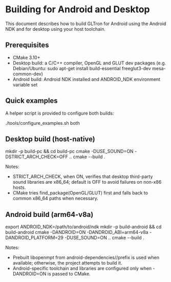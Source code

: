 Building for Android and Desktop
================================

This document describes how to build GLTron for Android using the Android NDK and for desktop using your host toolchain.

Prerequisites
-------------
- CMake 3.10+
- Desktop build: a C/C++ compiler, OpenGL and GLUT dev packages (e.g. Debian/Ubuntu: sudo apt-get install build-essential freeglut3-dev mesa-common-dev)
- Android build: Android NDK installed and ANDROID_NDK environment variable set

Quick examples
--------------
A helper script is provided to configure both builds:

  ./tools/configure_examples.sh both

Desktop build (host-native)
---------------------------
  mkdir -p build-pc && cd build-pc
  cmake -DUSE_SOUND=ON -DSTRICT_ARCH_CHECK=OFF ..
  cmake --build .

Notes:
- STRICT_ARCH_CHECK, when ON, verifies that desktop third-party sound libraries are x86_64; default is OFF to avoid failures on non-x86 hosts.
- CMake tries find_package(OpenGL/GLUT) first and falls back to common x86_64 paths when necessary.

Android build (arm64-v8a)
-------------------------
  export ANDROID_NDK=/path/to/android/ndk
  mkdir -p build-android && cd build-android
  cmake -DANDROID=ON -DANDROID_ABI=arm64-v8a -DANDROID_PLATFORM=29 -DUSE_SOUND=ON ..
  cmake --build .

Notes:
- Prebuilt libopenmpt from android-dependencies/<ABI>/prefix is used when available; otherwise, the project attempts to build it.
- Android-specific toolchain and libraries are configured only when -DANDROID=ON is passed to CMake.
